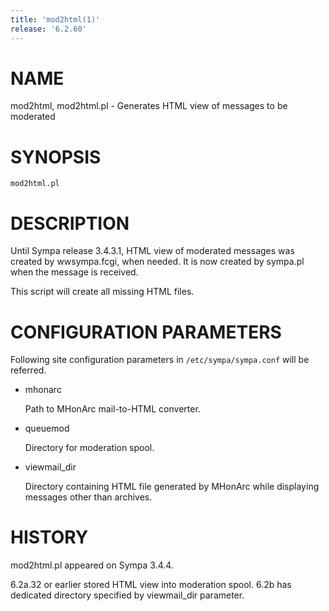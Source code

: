 ```yaml
---
title: 'mod2html(1)'
release: '6.2.60'
---
```


# NAME

mod2html, mod2html.pl - Generates HTML view of messages to be moderated

# SYNOPSIS

    mod2html.pl

# DESCRIPTION

Until Sympa release 3.4.3.1, HTML view of moderated messages was created by
wwsympa.fcgi, when needed.
It is now created by sympa.pl when the message is received.

This script will create all missing HTML files.

# CONFIGURATION PARAMETERS

Following site configuration parameters in `/etc/sympa/sympa.conf` will be referred.

- mhonarc

    Path to MHonArc mail-to-HTML converter.

- queuemod

    Directory for moderation spool.

- viewmail\_dir

    Directory containing HTML file generated by MHonArc while displaying messages
    other than archives.

# HISTORY

mod2html.pl appeared on Sympa 3.4.4.

6.2a.32 or earlier stored HTML view into moderation spool.
6.2b has dedicated directory specified by viewmail\_dir parameter.
